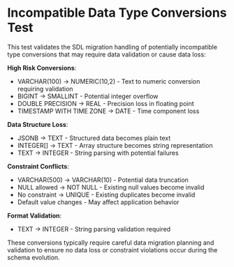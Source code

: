 # Incompatible Data Type Conversions Test

This test validates the SDL migration handling of potentially incompatible type conversions that may require data validation or cause data loss:

**High Risk Conversions**:
- VARCHAR(100) → NUMERIC(10,2) - Text to numeric conversion requiring validation
- BIGINT → SMALLINT - Potential integer overflow
- DOUBLE PRECISION → REAL - Precision loss in floating point
- TIMESTAMP WITH TIME ZONE → DATE - Time component loss

**Data Structure Loss**:
- JSONB → TEXT - Structured data becomes plain text
- INTEGER[] → TEXT - Array structure becomes string representation
- TEXT → INTEGER - String parsing with potential failures

**Constraint Conflicts**:
- VARCHAR(500) → VARCHAR(10) - Potential data truncation
- NULL allowed → NOT NULL - Existing null values become invalid
- No constraint → UNIQUE - Existing duplicates become invalid
- Default value changes - May affect application behavior

**Format Validation**:
- TEXT → INTEGER - String parsing validation required

These conversions typically require careful data migration planning and validation to ensure no data loss or constraint violations occur during the schema evolution.
